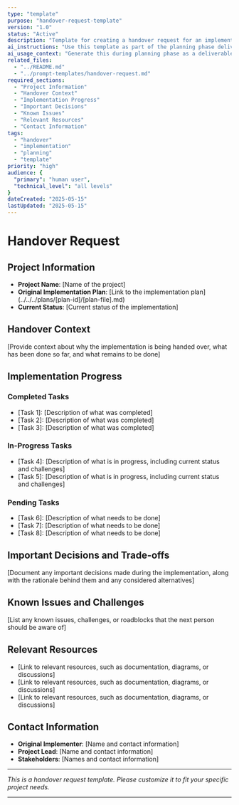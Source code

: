 ```yaml
---
type: "template"
purpose: "handover-request-template"
version: "1.0"
status: "Active"
description: "Template for creating a handover request for an implementation"
ai_instructions: "Use this template as part of the planning phase deliverables to create a plan-specific handover request"
ai_usage_context: "Generate this during planning phase as a deliverable to ensure accurate implementation handover"
related_files:
  - "../README.md"
  - "../prompt-templates/handover-request.md"
required_sections:
  - "Project Information"
  - "Handover Context"
  - "Implementation Progress"
  - "Important Decisions"
  - "Known Issues"
  - "Relevant Resources"
  - "Contact Information"
tags:
  - "handover"
  - "implementation"
  - "planning"
  - "template"
priority: "high"
audience: {
  "primary": "human user",
  "technical_level": "all levels"
}
dateCreated: "2025-05-15"
lastUpdated: "2025-05-15"
---
```


# Handover Request

## Project Information
- **Project Name**: [Name of the project]
- **Original Implementation Plan**: [Link to the implementation plan] (../../../plans/[plan-id]/[plan-file].md)
- **Current Status**: [Current status of the implementation]

## Handover Context
[Provide context about why the implementation is being handed over, what has been done so far, and what remains to be done]

## Implementation Progress

### Completed Tasks
- [Task 1]: [Description of what was completed]
- [Task 2]: [Description of what was completed]
- [Task 3]: [Description of what was completed]

### In-Progress Tasks
- [Task 4]: [Description of what is in progress, including current status and challenges]
- [Task 5]: [Description of what is in progress, including current status and challenges]

### Pending Tasks
- [Task 6]: [Description of what needs to be done]
- [Task 7]: [Description of what needs to be done]
- [Task 8]: [Description of what needs to be done]

## Important Decisions and Trade-offs
[Document any important decisions made during the implementation, along with the rationale behind them and any considered alternatives]

## Known Issues and Challenges
[List any known issues, challenges, or roadblocks that the next person should be aware of]

## Relevant Resources
- [Link to relevant resources, such as documentation, diagrams, or discussions]
- [Link to relevant resources, such as documentation, diagrams, or discussions]
- [Link to relevant resources, such as documentation, diagrams, or discussions]

## Contact Information
- **Original Implementer**: [Name and contact information]
- **Project Lead**: [Name and contact information]
- **Stakeholders**: [Names and contact information]

---

*This is a handover request template. Please customize it to fit your specific project needs.*

---

